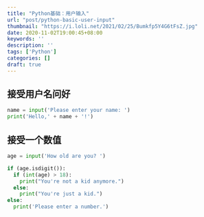 ```yaml
---
title: "Python基础：用户输入"
url: "post/python-basic-user-input"
thumbnail: "https://i.loli.net/2021/02/25/Bumkfp5Y4G6tFsZ.jpg"
date: 2020-11-02T19:00:45+08:00
keywords: ''
description: ''
tags: ['Python']
categories: []
draft: true
---
```


## 接受用户名问好

```Python
name = input('Please enter your name: ')
print('Hello,' + name + '!')
```

## 接受一个数值

```Python
age = input('How old are you? ')

if (age.isdigit()):
  if (int(age) > 18):
    print("You're not a kid anymore.")
  else:
    print("You're just a kid.")
else:
  print('Please enter a number.')
```